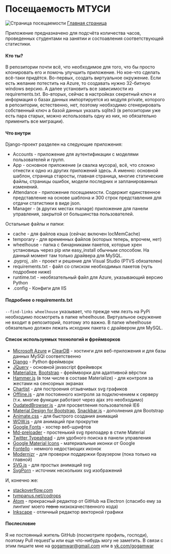# Посещаемость МТУСИ
![Страница посещаемости](http://mtuci.azurewebsites.net/static/imgs/Screenshot1.png "Посещаемость МТУСИ")
[Главная страница](http://mtuci.azurewebsites.net/ "Главная страница")

Приложение предназначено для подсчёта количества часов, проведенных студентами на занятии
и состоавления соответствующей статистики.

#### Кто ты?
В репозитории почти всё, что необходимое для того, что бы просто клонировать его и помочь улучшить приложение. Но кое-что сделать всё-таки придётся. Во-первых, создать виртуальное окружение. Если есть желание потестить на Azure, то создавать нужно 32-битную windows версию. А далее установить все зависимости из requirements.txt. Во-вторых, сейчас в настройках секретный ключ и информация о базах данных импортируется из модуля private, которого в репозитории, естественно, нет, поэтому необходимо сгенерировать собственный ключ а базой данных указать sqlite3 (в репозитории уже есть пара старых, можно использовать одну из них, но обязательно применить все миграции).

#### Что внутри
Django-проект разделен на следующие приложения:
* Accounts - приложение для аутентификации с моделями пользователей и групп.
* App - основное приложение (и свалка мусора), всё, что сложно отнести к одно из других приложений здесь. А именно: основной шаблон, страница старосты, главная страница, многие статические файлы, страницы ошибок, модели последних и запланированных изменений.
* Attendance - приложение посещаемости. Содержит единственное представление на основе шаблона и 300 строк представления для отдачи статистики в виде json.
* Manager - (в других местах manage) приложение для панели управления, закрытой от большинства пользователей.

Остальные файлы и папки:
* cache - для файлов кэша (сейчас включен locMemCache)
* temporary - для временных файлов (которых теперь, впрочем, нет)
* wheelhouse - папка с бинарниками пакетов, которые хрен установишь через pip или easy_install обычным способом. На данный момент там только драйвера для MySQL.
* .pyproj, .sln - проект и решение для Visual Studio (PTVS обязателен)
* requirements.txt - файл со списком необходимых пакетов (чуть подробнее ниже)
* runtime.txt - необязательный файл для Azure, указывающий версию Python
* .config - Конфиги для IIS

#### Подробнее о requirements.txt
`--find-links wheelhouse` указывает, что прежде чем лезть на PyPi необходимо посмотреть в папке wheelhouse. Виртуальное окружение не входит в репозиторий, поэтому это важно. В папке wheelhouse обязательно должен лежать исходник пакета с драйвером для MySQL.

#### Список используемых технологий и фреймворков
* [Microsoft Azure](https://azure.microsoft.com/ru-ru/ "Microsoft Azure") и [ClearDB](https://www.cleardb.com/ "ClearDB") - хостинги для веб-приложения и для базы данных MySQl соответственно
* [Django](https://www.djangoproject.com/ "Django") - Python фреймворк
* [JQuery](https://jquery.com/ "JQuery") - основной javascript фреймворк
* [Materialize](http://materializecss.com/ "Materialize"), [Bootstrap](http://getbootstrap.com/ "Bootstrap") - фреймворки для адаптивной вёрстки
* [Hammer.js](http://hammerjs.github.io/ "Hammer.js") (в том числе в составе Materialize) - для контроля за жестами на сенсорных экранах
* [Chartist](https://gionkunz.github.io/chartist-js/ "Chartist") - для построения отзывчивых svg графиков
* [Offline.js](http://github.hubspot.com/offline/docs/welcome/ "Offline.js") - для постоянного контроля за подключением к серверу (т.к. многие функции работают через ajax это необходимо)
* [OudatedBrowser.js](http://outdatedbrowser.com/ru "OudatedBrowser.js") - для просветления пользователей IE6
* [Material Design for Bootstrap](https://fezvrasta.github.io/bootstrap-material-design/ "Material Design for Bootstrap"), [Snackbar.js](http://fezvrasta.github.io/snackbarjs/ "Snackbar.js") - дополнения для Bootstrap
* [Animate.css](https://github.com/daneden/animate.css "Animate.css") - для быстрого создания анимаций
* [WOW.js](https://github.com/matthieua/WOW "WOW.js") - для анимаций при прокрутке
* [Google Fonts](https://www.google.com/fonts "Google Fonts") - хостер веб-шрифтов
* [Md-preloader](https://github.com/rtheunissen/md-preloader "Md-preloader") - простенький svg прелоадер в стиле Material
* [Twitter Typeahead](https://twitter.github.io/typeahead.js/ "Twitter Typeahead") - для удобного поиска в панели управления
* [Google Material Icons](https://design.google.com/icons/ "Google Material Icons") - материальные иконки от Google
* [Fontello](http://fontello.com/ "Fontello") - немного недостающих иконок
* [Modernizr](https://modernizr.com/ "Modernizr") - для проверки поддержки браузером (пока только на главной)
* [SVG.js](https://github.com/wout/svg.js "SVG.js") - для простых анимаций svg
* [SvgPorn](http://svgporn.com/ "SvgPorn") - источник нескольких svg изображений

И, конечно же:
* [stackoverflow.com](http://stackoverflow.com/ "stackoverflow.com")
* [tympanus.net/codrops](http://tympanus.net/codrops/ "tympanus.net/codrops")
* [Atom](https://atom.io/ "Atom") - прекрасный редактор от GitHub на Electron (спасибо ему за линтинг моего ~~говно~~ низкокачественного кода)
* [Inkscape](https://inkscape.org/ru/ "Inkscape") - отличный редактор векторной графики

#### Послесловие
Я не постоянный житель GitHub (посмотрите профиль, господи), поэтому Pull request'ы или еще что-нибудь могу не заметить. В связи с этим пишите мне на [gogamwar@gmail.com](mailto:gogamwar@gmail.com "email") или в [vk.com/gogamwar](https://m.vk.com/write108063245 "vk")
